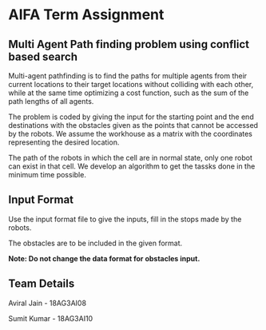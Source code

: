 # AIFA Term Assignment

## Multi Agent Path finding problem using conflict based search

Multi-agent pathfinding is to find the paths for multiple agents from their current locations to their target locations without colliding with each other, while at the same time optimizing a cost function, such as the sum of the path lengths of all agents. 


The problem is coded by giving the input for the starting point and the end destinations with the obstacles given as the points that cannot be accessed by the robots. We assume the workhouse as a matrix with the coordinates representing the desired location.

The path of the robots in which the cell are in normal state, only one robot can exist in that cell. We develop an algorithm to get the tassks done in the minimum time possible. 


## Input Format

Use the input format file to give the inputs, fill in the stops made by the robots.

The obstacles are to be included in the given format. 

**Note: Do not change the data format for obstacles input.** 

## Team Details

Aviral Jain - 18AG3AI08

Sumit Kumar - 18AG3AI10
